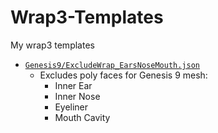# Wrap3-Templates

My wrap3 templates

- [`Genesis9/ExcludeWrap_EarsNoseMouth.json`](Genesis9/ExcludeWrap_EarsNoseMouth.json)
  - Excludes poly faces for Genesis 9 mesh:
    - Inner Ear
    - Inner Nose
    - Eyeliner
    - Mouth Cavity
